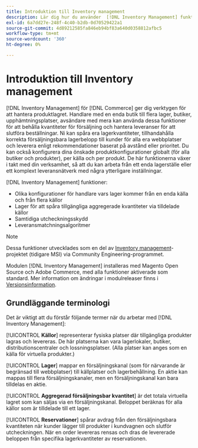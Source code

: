```yaml
---
title: Introduktion till Inventory management
description: Lär dig hur du använder  [!DNL Inventory Management] funktioner för att hantera lager på flera platser så att  [!DNL Commerce] butiken korrekt återspeglar det fysiska lagret.
exl-id: 6a7dd27e-248f-4c40-b2db-0d70529422a1
source-git-commit: 4d89212585fa846eb94bf83a640d0358812afbc5
workflow-type: tm+mt
source-wordcount: '360'
ht-degree: 0%

---
```


# Introduktion till Inventory management

[!DNL Inventory Management] för [!DNL Commerce] ger dig verktygen för att hantera produktlagret. Handlare med en enda butik till flera lager, butiker, upphämtningsplatser, avsändare med mera kan använda dessa funktioner för att behålla kvantiteter för försäljning och hantera leveranser för att slutföra beställningar. Ni kan spåra era lagerkvantiteter, tillhandahålla korrekta försäljningsbara lagerbelopp till kunder för alla era webbplatser och leverera enligt rekommendationer baserat på avstånd eller prioritet. Du kan också konfigurera dina önskade produktkonfigurationer globalt (för alla butiker och produkter), per källa och per produkt. De här funktionerna växer i takt med din verksamhet, så att du kan arbeta från ett enda lagerställe eller ett komplext leveransnätverk med några ytterligare inställningar.

[!DNL Inventory Management] funktioner:

- Olika konfigurationer för handlare vars lager kommer från en enda källa och från flera källor
- Lager för att spåra tillgängliga aggregerade kvantiteter via tilldelade källor
- Samtidiga utcheckningsskydd
- Leveransmatchningsalgoritmer

>[!NOTE]
>
>Dessa funktioner utvecklades som en del av [Inventory management](https://github.com/magento/inventory)-projektet (tidigare MSI) via Community Engineering-programmet.<br/>
>
>Modulen [!DNL Inventory Management] installeras med Magento Open Source och Adobe Commerce, med alla funktioner aktiverade som standard. Mer information om ändringar i modulreleaser finns i [Versionsinformation](release-notes.md).

## Grundläggande terminologi

Det är viktigt att du förstår följande termer när du arbetar med [!DNL Inventory Management]:

[!UICONTROL **Källor**] representerar fysiska platser där tillgängliga produkter lagras och levereras. De här platserna kan vara lagerlokaler, butiker, distributionscentraler och lossningsplatser. (Alla platser kan anges som en källa för virtuella produkter.)

[!UICONTROL **Lager**] mappar en försäljningskanal (som för närvarande är begränsad till webbplatser) till källplatser och lagerbehållning. En aktie kan mappas till flera försäljningskanaler, men en försäljningskanal kan bara tilldelas en aktie.

[!UICONTROL **Aggregerad försäljningsbar kvantitet**] är det totala virtuella lagret som kan säljas via en försäljningskanal. Beloppet beräknas för alla källor som är tilldelade till ett lager.

[!UICONTROL **Reservationer**] spårar avdrag från den försäljningsbara kvantiteten när kunder lägger till produkter i kundvagnen och slutför utcheckningen. När en order levereras rensas och dras de levererade beloppen från specifika lagerkvantiteter av reservationen.
